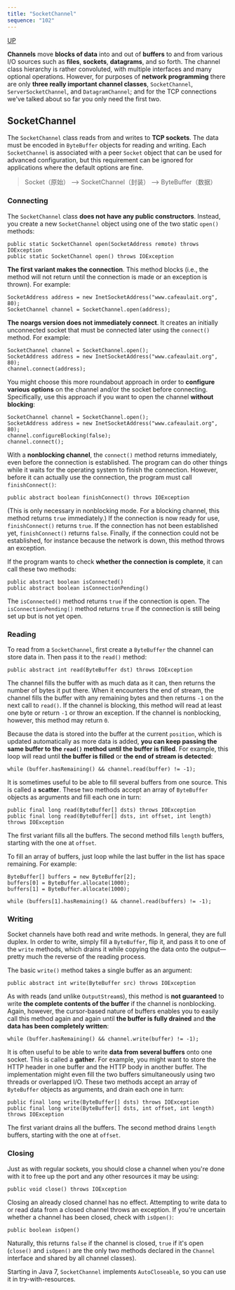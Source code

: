 ```yaml
---
title: "SocketChannel"
sequence: "102"
---
```


[UP](/java-nio.html)


**Channels** move **blocks of data** into and out of **buffers** to and from various I/O sources
such as **files**, **sockets**, **datagrams**, and so forth.
The channel class hierarchy is rather convoluted, with multiple interfaces and many optional operations.
However, for purposes of **network programming** there are only **three really important channel classes**,
`SocketChannel`, `ServerSocketChannel`, and `DatagramChannel`;
and for the TCP connections we've talked about so far you only need the first two.

## SocketChannel

The `SocketChannel` class reads from and writes to **TCP sockets**.
The data must be encoded in `ByteBuffer` objects for reading and writing.
Each `SocketChannel` is associated with a peer `Socket` object
that can be used for advanced configuration,
but this requirement can be ignored for applications where the default options are fine.

> Socket（原始） --> SocketChannel（封装） --> ByteBuffer（数据）

### Connecting

The `SocketChannel` class **does not have any public constructors**.
Instead, you create a new `SocketChannel` object using one of the two static `open()` methods:

```text
public static SocketChannel open(SocketAddress remote) throws IOException
public static SocketChannel open() throws IOException
```

**The first variant makes the connection**.
This method blocks (i.e., the method will not return until the connection is made or an exception is thrown).
For example:

```text
SocketAddress address = new InetSocketAddress("www.cafeaulait.org", 80);
SocketChannel channel = SocketChannel.open(address);
```

**The noargs version does not immediately connect**.
It creates an initially unconnected socket that must be connected later using the `connect()` method.
For example:

```text
SocketChannel channel = SocketChannel.open();
SocketAddress address = new InetSocketAddress("www.cafeaulait.org", 80);
channel.connect(address);
```

You might choose this more roundabout approach
in order to **configure various options** on the channel and/or the socket before connecting.
Specifically, use this approach if you want to open the channel **without blocking**:

```text
SocketChannel channel = SocketChannel.open();
SocketAddress address = new InetSocketAddress("www.cafeaulait.org", 80);
channel.configureBlocking(false);
channel.connect();
```

With a **nonblocking channel**, the `connect()` method returns immediately, even before the connection is established.
The program can do other things while it waits for the operating system to finish the connection.
However, before it can actually use the connection, the program must call `finishConnect()`:

```text
public abstract boolean finishConnect() throws IOException
```

(This is only necessary in nonblocking mode. For a blocking channel, this method returns `true` immediately.)
If the connection is now ready for use, `finishConnect()` returns `true`.
If the connection has not been established yet, `finishConnect()` returns `false`.
Finally, if the connection could not be established, for instance because the network is down, this method throws an exception.

If the program wants to check **whether the connection is complete**, it can call these two methods:

```text
public abstract boolean isConnected()
public abstract boolean isConnectionPending()
```

The `isConnected()` method returns `true` if the connection is open.
The `isConnectionPending()` method returns `true` if the connection is still being set up but is not yet open.

### Reading

To read from a `SocketChannel`, first create a `ByteBuffer` the channel can store data in.
Then pass it to the `read()` method:

```text
public abstract int read(ByteBuffer dst) throws IOException
```

The channel fills the buffer with as much data as it can, then returns the number of bytes it put there.
When it encounters the end of stream,
the channel fills the buffer with any remaining bytes and then returns `-1` on the next call to `read()`.
If the channel is blocking, this method will read at least one byte or return `-1` or throw an exception.
If the channel is nonblocking, however, this method may return `0`.

Because the data is stored into the buffer at the current `position`,
which is updated automatically as more data is added,
**you can keep passing the same buffer to the `read()` method until the buffer is filled**.
For example, this loop will read until **the buffer is filled** or **the end of stream is detected**:

```text
while (buffer.hasRemaining() && channel.read(buffer) != -1);
```

It is sometimes useful to be able to fill several buffers from one source.
This is called a **scatter**.
These two methods accept an array of `ByteBuffer` objects as arguments and fill each one in turn:

```text
public final long read(ByteBuffer[] dsts) throws IOException
public final long read(ByteBuffer[] dsts, int offset, int length) throws IOException
```

The first variant fills all the buffers.
The second method fills `length` buffers, starting with the one at `offset`.

To fill an array of buffers, just loop while the last buffer in the list has space remaining. For example:

```text
ByteBuffer[] buffers = new ByteBuffer[2];
buffers[0] = ByteBuffer.allocate(1000);
buffers[1] = ByteBuffer.allocate(1000);

while (buffers[1].hasRemaining() && channel.read(buffers) != -1);
```

### Writing

Socket channels have both read and write methods.
In general, they are full duplex.
In order to write, simply fill a `ByteBuffer`, flip it, and pass it to one of the `write` methods,
which drains it while copying the data onto the output—pretty much the reverse of the reading process.

The basic `write()` method takes a single buffer as an argument:

```text
public abstract int write(ByteBuffer src) throws IOException
```

As with reads (and unlike `OutputStream`s),
this method is **not guaranteed** to write **the complete contents of the buffer** if the channel is nonblocking.
Again, however, the cursor-based nature of buffers enables you to easily call this method again and again
until **the buffer is fully drained** and **the data has been completely written**:

```text
while (buffer.hasRemaining() && channel.write(buffer) != -1);
```

It is often useful to be able to write **data from several buffers** onto one socket.
This is called a **gather**.
For example, you might want to store the HTTP header in one buffer and the HTTP body in another buffer.
The implementation might even fill the two buffers simultaneously using two threads or overlapped I/O.
These two methods accept an array of `ByteBuffer` objects as arguments, and drain each one in turn:

```text
public final long write(ByteBuffer[] dsts) throws IOException
public final long write(ByteBuffer[] dsts, int offset, int length) throws IOException
```

The first variant drains all the buffers. The second method drains `length` buffers, starting with the one at `offset`.

### Closing

Just as with regular sockets, you should close a channel
when you're done with it to free up the port and any other resources it may be using:

```text
public void close() throws IOException
```

Closing an already closed channel has no effect.
Attempting to write data to or read data from a closed channel throws an exception.
If you're uncertain whether a channel has been closed, check with `isOpen()`:

```text
public boolean isOpen()
```

Naturally, this returns `false` if the channel is closed,
`true` if it's open (`close()` and `isOpen()` are the only two methods
declared in the `Channel` interface and shared by all channel classes).

Starting in Java 7, `SocketChannel` implements `AutoCloseable`, so you can use it in try-with-resources.
